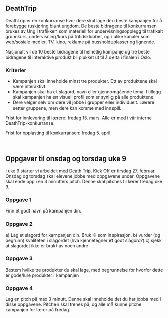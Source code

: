 ## DeathTrip 				 


DeathTrip er en konkurranse hvor dere skal lage den beste kampanjen for å forebygge ruskjøring blant ungdom. 
De beste bidragene til konkurransen brukes av Ung i trafikken som materiell for undervisningsopplegg til trafikalt grunnkurs, undervisning/kurs på fritidsklubber, og i ulike kanaler som web/sosiale medier, TV, kino, reklame på bussholdeplasser og lignende.

Nasjonalt vil de 10 beste bidragene til helhetlig kampanje og tre beste bidragene til interaktive produkt bli plukket ut til å delta i finalen i Oslo.

### Kriterier

- Kampanjen skal inneholde minst tre produkter. Ett av produktene skal være interaktivt.
- Kampanjen skal ha et slagord, navn eller gjennomgående tema. I tillegg skal kampanjen ha en visuell profil som er synlig på alle produktene. 
- Dere velger selv om dere vil jobbe i grupper eller individuelt. Lærere setter gruppene, men dere kan komme med innspill. 

Frist for innlevering til lærere: fredag 15. mars. Alle er med i vår interne DeathTrip-konkurranse. 

Frist for opplasting til konkurransen: fredag 5. april.

 
## Oppgaver til onsdag og torsdag uke 9
I uke 9 starter vi arbeidet med Death Trip. Kick Off er tirsdag 27. februar. Onsdag og torsdag skal elevene jobbe med oppgavene under. Oppgavene skal ende opp i en 3 minutters pitch. Denne skal pitches til lærer fredag uke 9.

### Oppgave 1 
Finn et godt navn på kampanjen din.

### Oppgave 2
a)	Lag et slagord for kampanjen din. Bruk KI som inspirasjon.
b)	vurder (og begrunn) kvaliteten i slagordet (hva kjennetegner et godt slagord?)
c)	sjekk at slagordet ikke er brukt av noen andre

### Oppgave 3
Bestem hvilke tre produkter du skal lage, med begrunnelse for hvorfor dette er gode/lure produkter i kampanjen

### Oppgave 4
Lag en pitch på max 3 minutt. Denne skal inneholde det du har jobba med i disse oppgavene. Pitchen skal trenes på, og alle må kunne pitche kampanjen for lærer på fredag.  


